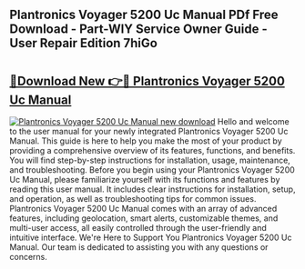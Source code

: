 ## Plantronics Voyager 5200 Uc Manual PDf Free Download - Part-WlY Service Owner Guide - User Repair Edition 7hiGo

# <h2><a href="http://cf20029.oget.top/?id=Plantronics+Voyager+5200+Uc+Manual">🔗Download New 👉🔴 Plantronics Voyager 5200 Uc Manual</a></h2>

[![Plantronics Voyager 5200 Uc Manual new download](https://i.imgur.com/5g1atiW.png)](http://cf20029.oget.top/?id=Plantronics+Voyager+5200+Uc+Manual)
Hello and welcome to the user manual for your newly integrated Plantronics Voyager 5200 Uc Manual. This guide is here to help you make the most of your product by providing a comprehensive overview of its features, functions, and benefits. You will find step-by-step instructions for installation, usage, maintenance, and troubleshooting. Before you begin using your Plantronics Voyager 5200 Uc Manual, please familiarize yourself with its functions and features by reading this user manual. It includes clear instructions for installation, setup, and operation, as well as troubleshooting tips for common issues. Plantronics Voyager 5200 Uc Manual comes with an array of advanced features, including geolocation, smart alerts, customizable themes, and multi-user access, all easily controlled through the user-friendly and intuitive interface. We're Here to Support You Plantronics Voyager 5200 Uc Manual. Our team is dedicated to assisting you with any questions or concerns.

